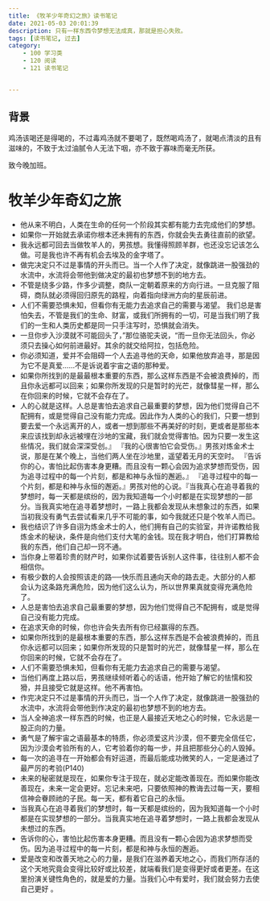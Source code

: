 ```yaml
---
title: 《牧羊少年奇幻之旅》读书笔记
date: 2021-05-03 20:01:39
description: 只有一样东西令梦想无法成真，那就是担心失败。
tags: [读书笔记, 过去]
category:
    - 100 学习类
    - 120 阅读
    - 121 读书笔记


---
```


## 背景

鸡汤该喝还是得喝的，不过毒鸡汤就不要喝了，既然喝鸡汤了，就喝点清淡的且有滋味的，不致于太过油腻令人无法下咽，亦不致于寡味而毫无所获。

致今晚加班。

# 牧羊少年奇幻之旅

- 他从来不明白，人类在生命的任何一个阶段其实都有能力去完成他们的梦想。
- 如果你一开始就去承诺你根本还未拥有的东西，你就会失去勇往直前的欲望。
- 我永远都可回去当做牧羊人的，男孩想。我懂得照顾羊群，也还没忘记该怎么做。可是我也许不再有机会去埃及的金字塔了。
- 做完决定只不过是事情的开头而已。当一个人作了决定，就像跳进一股强劲的水流中，水流将会带他到做决定的最初也梦想不到的地方去。
- 不管是绕多少路，作多少调整，商队一定朝着原来的方向行进。一旦克服了阻碍，商队就必须得回归原先的路程，向着指向绿洲方向的星辰前进。
- 人们不需要恐惧未知，但看你有无能力去追求自己的需要与渴望。 我们总是害怕失去，不管是我们的生命、财富，或我们所拥有的一切，可是当我们明了我们的一生和人类历史都是同一只手注写时，恐惧就会消失。
- 一旦你步入沙漠就不可能回头了，”那位骆驼夫说，“而一旦你无法回头，你必须只去操心如何前进最好。其余的就交给阿拉，包括危险。
- 你必须知道，爱并不会阻碍一个人去追寻他的天命，如果他放弃追寻，那是因为它不是真爱……不是诉说着宇宙之语的那种爱。
- 如果你所找到的是最最根本重要的东西，那么这样东西是不会被浪费掉的，而且你永远都可以回来；如果你所发现的只是暂时的光芒，就像彗星一样，那么在你回来的时候，它就不会存在了。
- 人的心就是这样。人总是害怕去追求自己最重要的梦想，因为他们觉得自己不配拥有，或是觉得自己没有能力完成。因此作为人类的心的我们，只要一想到要去爱一个永远离开的人，或者一想到那些不再美好的时刻，更或者是那些本来应该找到却永远被埋在沙地的宝藏，我们就会觉得害怕。因为只要一发生这些情况，我们就会深深受创。』 『我的心很害怕它会受伤。』男孩对炼金术士说，那是在某个晚上，当他们两人坐在沙地里，遥望着无月的天空时。 『告诉你的心，害怕比起伤害本身更糟。而且没有一颗心会因为追求梦想而受伤，因为追寻过程中的每一个片刻，都是和神与永恒的邂逅。』 『追寻过程中的每一个片刻，都是和神与永恒的邂逅。』男孩对他的心说。『当我真心在追寻着我的梦想时，每一天都是缤纷的，因为我知道每一个小时都是在实现梦想的一部分。当我真实地在追寻着梦想时，一路上我都会发现从未想象过的东西，如果当初我没有勇气去尝试看来几乎不可能的事，如今我就还只是个牧羊人而已。
- 我也结识了许多自诩为炼金术士的人，他们拥有自己的实验室，并许诺教给我炼金术的秘诀，条件是向他们支付大笔的金钱。现在我才明白，他们打算教给我的东西，他们自己却一窍不通。
- 当你身上带着珍贵的财产时，如果你试着要告诉别人这件事，往往别人都不会相信你。
- 有极少数的人会按照该走的路──快乐而且通向天命的路去走。大部分的人都会认为这条路充满危险，因为他们这么认为，所以世界果真就变得充满危险了。
- 人总是害怕去追求自己最重要的梦想，因为他们觉得自己不配拥有，或是觉得自己没有能力完成。
- 在追求天命的时候，你也许会失去所有你已经赢得的东西。
- 如果你所找到的是最根本重要的东西，那么这样东西是不会被浪费掉的，而且你永远都可以回来；如果你所发现的只是暂时的光芒，就像彗星一样，那么在你回来的时候，它就不会存在了。
- 人们不需要恐惧未知，但看你有无能力去追求自己的需要与渴望。
- 当他们再度上路以后，男孩继续倾听着心的话语，他开始了解它的怯懦和狡猾，并且接受它就是这样。他不再害怕。
- 作完决定只不过是事情的开头而已，当一个人作了决定，就像跳进一股强劲的水流中，水流将会带他到作决定的最初也梦想不到的地方去。
- 当人全神追求一样东西的时候，也正是人最接近天地之心的时候，它永远是一股正向的力量。
- 勇气是了解宇宙之语最基本的特质，你必须爱这片沙漠，但不要完全信任它，因为沙漠会考验所有的人，它考验着你的每一步，并且把那些分心的人毁掉。
- 每一次的追寻在一开始都会有好运道，而最后能成功微笑的人，一定是通过了最严厉的考验(P140)
- 未来的秘密就是现在，如果你专注于现在，就必定能改善现在。而如果你能改善现在，未来一定会更好。忘记未来吧，只要依照神的教诲去过每一天，要相信神会眷顾祂的子民。每一天，都有着它自己的永恒。
- 当我真心在追寻着我们的梦想时，每一天都是缤纷的，因为我知道每一个小时都是在实现梦想的一部分。当我真实地在追寻着梦想时，一路上我都会发现从未想过的东西。
- 告诉你的心，害怕比起伤害本身更糟。而且没有一颗心会因为追求梦想而受伤。因为追寻过程中的每一片刻，都是和神与永恒的邂逅。
- 爱是改变和改善天地之心的力量，是我们在滋养着天地之心，而我们所存活的这个天地究竟会变得比较好或比较差，就端看我们是变得更好或者更差。在这里扮演关键性角色的，就是爱的力量。当我们心中有爱时，我们就会努力去使自己更好 。